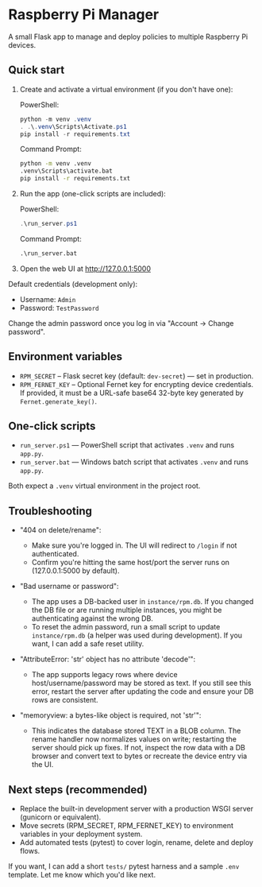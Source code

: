 # Raspberry Pi Manager

A small Flask app to manage and deploy policies to multiple Raspberry Pi devices.

## Quick start

1. Create and activate a virtual environment (if you don't have one):

    PowerShell:
    ```powershell
    python -m venv .venv
    . .\.venv\Scripts\Activate.ps1
    pip install -r requirements.txt
    ```

    Command Prompt:
    ```bat
    python -m venv .venv
    .venv\Scripts\activate.bat
    pip install -r requirements.txt
    ```

2. Run the app (one-click scripts are included):

    PowerShell:
    ```powershell
    .\run_server.ps1
    ```

    Command Prompt:
    ```bat
    .\run_server.bat
    ```

3. Open the web UI at http://127.0.0.1:5000

Default credentials (development only):
- Username: `Admin`
- Password: `TestPassword`

Change the admin password once you log in via "Account → Change password".

## Environment variables
- `RPM_SECRET` – Flask secret key (default: `dev-secret`) — set in production.
- `RPM_FERNET_KEY` – Optional Fernet key for encrypting device credentials. If provided, it must be a URL-safe base64 32-byte key generated by `Fernet.generate_key()`.

## One-click scripts
- `run_server.ps1` — PowerShell script that activates `.venv` and runs `app.py`.
- `run_server.bat` — Windows batch script that activates `.venv` and runs `app.py`.

Both expect a `.venv` virtual environment in the project root.

## Troubleshooting

- "404 on delete/rename":
   - Make sure you're logged in. The UI will redirect to `/login` if not authenticated.
   - Confirm you're hitting the same host/port the server runs on (127.0.0.1:5000 by default).

- "Bad username or password":
   - The app uses a DB-backed user in `instance/rpm.db`. If you changed the DB file or are running multiple instances, you might be authenticating against the wrong DB.
   - To reset the admin password, run a small script to update `instance/rpm.db` (a helper was used during development). If you want, I can add a safe reset utility.

- "AttributeError: 'str' object has no attribute 'decode'":
   - The app supports legacy rows where device host/username/password may be stored as text. If you still see this error, restart the server after updating the code and ensure your DB rows are consistent.

- "memoryview: a bytes-like object is required, not 'str'":
   - This indicates the database stored TEXT in a BLOB column. The rename handler now normalizes values on write; restarting the server should pick up fixes. If not, inspect the row data with a DB browser and convert text to bytes or recreate the device entry via the UI.

## Next steps (recommended)
- Replace the built-in development server with a production WSGI server (gunicorn or equivalent).
- Move secrets (RPM_SECRET, RPM_FERNET_KEY) to environment variables in your deployment system.
- Add automated tests (pytest) to cover login, rename, delete and deploy flows.

If you want, I can add a short `tests/` pytest harness and a sample `.env` template. Let me know which you'd like next.
